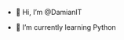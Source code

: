 - 👋 Hi, I’m @DamianIT

- 🌱 I’m currently learning Python


<!---
DamianIT/DamianIT is a ✨ special ✨ repository because its `README.md` (this file) appears on your GitHub profile.
You can click the Preview link to take a look at your changes.
--->
